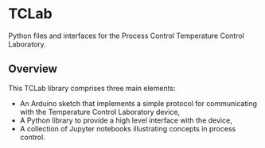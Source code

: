# TCLab
Python files and interfaces for the Process Control Temperature Control Laboratory.

## Overview

This TCLab library comprises three main elements:

* An Arduino sketch that implements a simple protocol for communicating with the 
Temperature Control Laboratory device,
* A Python library to provide a high level interface with the device,
* A collection of Jupyter notebooks illustrating concepts in process control. 

